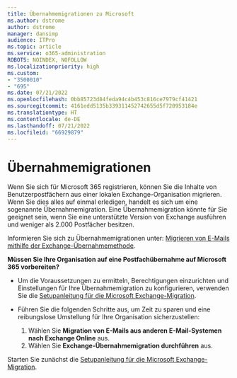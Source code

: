 ```yaml
---
title: Übernahmemigrationen zu Microsoft
ms.author: dstrome
author: dstrome
manager: dansimp
audience: ITPro
ms.topic: article
ms.service: o365-administration
ROBOTS: NOINDEX, NOFOLLOW
ms.localizationpriority: high
ms.custom:
- "3500010"
- "695"
ms.date: 07/21/2022
ms.openlocfilehash: 0bb85723d84feda94c4b453c816ce7979cf41421
ms.sourcegitcommit: 4161edd5135b339311452742655d5f720953184e
ms.translationtype: HT
ms.contentlocale: de-DE
ms.lasthandoff: 07/21/2022
ms.locfileid: "66929879"
---
```

# <a name="cutover-migrations"></a>Übernahmemigrationen

Wenn Sie sich für Microsoft 365 registrieren, können Sie die Inhalte von Benutzerpostfächern aus einer lokalen Exchange-Organisation migrieren. Wenn Sie dies alles auf einmal erledigen, handelt es sich um eine sogenannte Übernahmemigration. Eine Übernahmemigration könnte für Sie geeignet sein, wenn Sie eine unterstützte Version von Exchange ausführen und weniger als 2.000 Postfächer besitzen. 

Informieren Sie sich zu Übernahmemigrationen unter: [Migrieren von E-Mails mithilfe der Exchange-Übernahmemethode](https://docs.microsoft.com/Exchange/mailbox-migration/cutover-migration-to-office-365).

**Müssen Sie Ihre Organisation auf eine Postfachübernahme auf Microsoft 365 vorbereiten?**

- Um die Voraussetzungen zu ermitteln, Berechtigungen einzurichten und Einstellungen für Ihre Übernahmemigration zu konfigurieren, verwenden Sie die [Setupanleitung für die Microsoft Exchange-Migration](https://go.microsoft.com/fwlink/?linkid=2201384).

- Führen Sie die folgenden Schritte aus, um Zeit zu sparen und eine reibungslose Umstellung für Ihre Organisation sicherzustellen:
    1. Wählen Sie **Migration von E-Mails aus anderen E-Mail-Systemen nach Exchange Online** aus.
    1. Wählen Sie **Exchange-Übernahmemigration durchführen** aus.

Starten Sie zunächst die [Setupanleitung für die Microsoft Exchange-Migration](https://go.microsoft.com/fwlink/?linkid=2201384).
